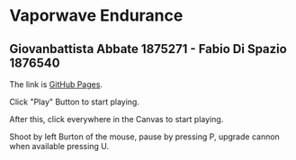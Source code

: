# Vaporwave Endurance
## Giovanbattista Abbate 1875271 - Fabio Di Spazio 1876540
The link is [GitHub Pages](https://sapienzainteractivegraphicscourse.github.io/finalproject-vaporwaveendurance/).

Click "Play" Button to start playing.

After this, click everywhere in the Canvas to start playing.

Shoot by left Burton of the mouse, pause by pressing P, upgrade cannon when available pressing U.
